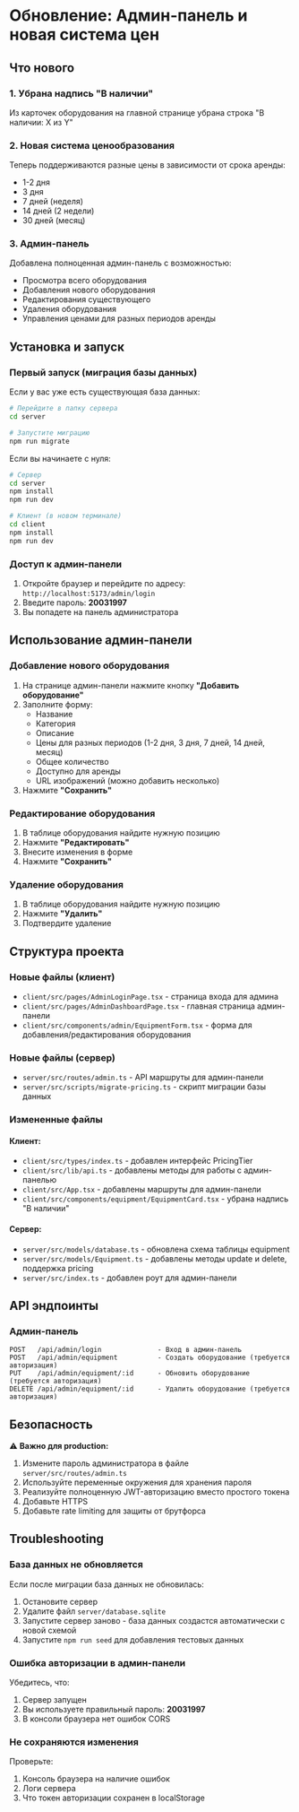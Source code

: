 # Обновление: Админ-панель и новая система цен

## Что нового

### 1. Убрана надпись "В наличии"
Из карточек оборудования на главной странице убрана строка "В наличии: X из Y"

### 2. Новая система ценообразования
Теперь поддерживаются разные цены в зависимости от срока аренды:
- 1-2 дня
- 3 дня
- 7 дней (неделя)
- 14 дней (2 недели)
- 30 дней (месяц)

### 3. Админ-панель
Добавлена полноценная админ-панель с возможностью:
- Просмотра всего оборудования
- Добавления нового оборудования
- Редактирования существующего
- Удаления оборудования
- Управления ценами для разных периодов аренды

## Установка и запуск

### Первый запуск (миграция базы данных)

Если у вас уже есть существующая база данных:

```bash
# Перейдите в папку сервера
cd server

# Запустите миграцию
npm run migrate
```

Если вы начинаете с нуля:

```bash
# Сервер
cd server
npm install
npm run dev

# Клиент (в новом терминале)
cd client
npm install
npm run dev
```

### Доступ к админ-панели

1. Откройте браузер и перейдите по адресу: `http://localhost:5173/admin/login`
2. Введите пароль: **20031997**
3. Вы попадете на панель администратора

## Использование админ-панели

### Добавление нового оборудования

1. На странице админ-панели нажмите кнопку **"Добавить оборудование"**
2. Заполните форму:
   - Название
   - Категория
   - Описание
   - Цены для разных периодов (1-2 дня, 3 дня, 7 дней, 14 дней, месяц)
   - Общее количество
   - Доступно для аренды
   - URL изображений (можно добавить несколько)
3. Нажмите **"Сохранить"**

### Редактирование оборудования

1. В таблице оборудования найдите нужную позицию
2. Нажмите **"Редактировать"**
3. Внесите изменения в форме
4. Нажмите **"Сохранить"**

### Удаление оборудования

1. В таблице оборудования найдите нужную позицию
2. Нажмите **"Удалить"**
3. Подтвердите удаление

## Структура проекта

### Новые файлы (клиент)

- `client/src/pages/AdminLoginPage.tsx` - страница входа для админа
- `client/src/pages/AdminDashboardPage.tsx` - главная страница админ-панели
- `client/src/components/admin/EquipmentForm.tsx` - форма для добавления/редактирования оборудования

### Новые файлы (сервер)

- `server/src/routes/admin.ts` - API маршруты для админ-панели
- `server/src/scripts/migrate-pricing.ts` - скрипт миграции базы данных

### Измененные файлы

#### Клиент:
- `client/src/types/index.ts` - добавлен интерфейс PricingTier
- `client/src/lib/api.ts` - добавлены методы для работы с админ-панелью
- `client/src/App.tsx` - добавлены маршруты для админ-панели
- `client/src/components/equipment/EquipmentCard.tsx` - убрана надпись "В наличии"

#### Сервер:
- `server/src/models/database.ts` - обновлена схема таблицы equipment
- `server/src/models/Equipment.ts` - добавлены методы update и delete, поддержка pricing
- `server/src/index.ts` - добавлен роут для админ-панели

## API эндпоинты

### Админ-панель

```
POST   /api/admin/login              - Вход в админ-панель
POST   /api/admin/equipment          - Создать оборудование (требуется авторизация)
PUT    /api/admin/equipment/:id      - Обновить оборудование (требуется авторизация)
DELETE /api/admin/equipment/:id      - Удалить оборудование (требуется авторизация)
```

## Безопасность

⚠️ **Важно для production:**

1. Измените пароль администратора в файле `server/src/routes/admin.ts`
2. Используйте переменные окружения для хранения пароля
3. Реализуйте полноценную JWT-авторизацию вместо простого токена
4. Добавьте HTTPS
5. Добавьте rate limiting для защиты от брутфорса

## Troubleshooting

### База данных не обновляется

Если после миграции база данных не обновилась:
1. Остановите сервер
2. Удалите файл `server/database.sqlite`
3. Запустите сервер заново - база данных создастся автоматически с новой схемой
4. Запустите `npm run seed` для добавления тестовых данных

### Ошибка авторизации в админ-панели

Убедитесь, что:
1. Сервер запущен
2. Вы используете правильный пароль: **20031997**
3. В консоли браузера нет ошибок CORS

### Не сохраняются изменения

Проверьте:
1. Консоль браузера на наличие ошибок
2. Логи сервера
3. Что токен авторизации сохранен в localStorage
